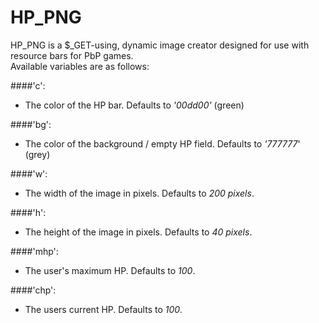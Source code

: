 # HP_PNG

HP_PNG is a $_GET-using, dynamic image creator designed for use with resource bars for PbP games.  
Available variables are as follows:

####'c':
* The color of the HP bar.  Defaults to _'00dd00'_ (green)

####'bg':
* The color of the background / empty HP field.  Defaults to _'777777_' (grey)

####'w':
* The width of the image in pixels.  Defaults to _200 pixels_.

####'h':
* The height of the image in pixels.  Defaults to _40 pixels_.

####'mhp':
* The user's maximum HP.  Defaults to _100_.

####'chp':
* The users current HP.  Defaults to _100_.

